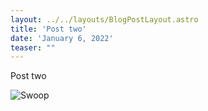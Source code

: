 ```yaml
---
layout: ../../layouts/BlogPostLayout.astro
title: 'Post two'
date: 'January 6, 2022'
teaser: ""
---
```


Post two

![Swoop](https://assets.codepen.io/16425/swoop1.png)

